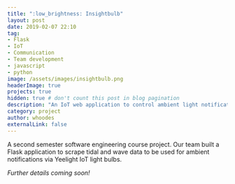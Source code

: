 ```yaml
---
title: ":low_brightness: Insightbulb"
layout: post
date: 2019-02-07 22:10
tag: 
- Flask
- IoT
- Communication
- Team development
- javascript
- python
image: /assets/images/insightbulb.png
headerImage: true
projects: true
hidden: true # don't count this post in blog pagination
description: "An IoT web application to control ambient light notifications!"
category: project
author: whoodes
externalLink: false
---
```

A second semester software engineering course project.  Our team built a Flask application to scrape tidal
and wave data to be used for ambient notifications via Yeelight IoT light bulbs.

*Further details coming soon!*

